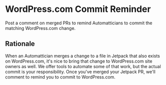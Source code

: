 # WordPress.com Commit Reminder

Post a comment on merged PRs to remind Automatticians to commit the matching WordPress.com change.

## Rationale

When an Automattician merges a change to a file in Jetpack that also exists on WordPress.com, it's nice to bring that change to WordPress.com site owners as well. We offer tools to automate some of that work, but the actual commit is your responsibility. 
Once you've merged your Jetpack PR, we'll comment to remind you to commit to WordPress.com.
